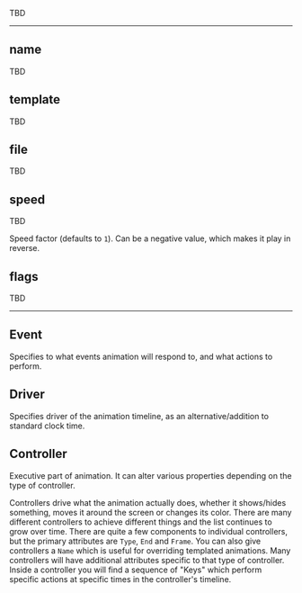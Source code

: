 TBD

___

## name

TBD

## template

TBD

## file

TBD

## speed

TBD

Speed factor (defaults to `1`). Can be a negative value, which makes it play in reverse.

## flags

TBD

___

## Event

Specifies to what events animation will respond to, and what actions to perform.

## Driver

Specifies driver of the animation timeline, as an alternative/addition to standard clock time.

## Controller

Executive part of animation. It can alter various properties depending on the type of controller.

Controllers drive what the animation actually does, whether it shows/hides something, moves it around the screen or changes its color. There are many different controllers to achieve different things and the list continues to grow over time. There are quite a few components to individual controllers, but the primary attributes are `Type`, `End` and `Frame`. You can also give controllers a `Name` which is useful for overriding templated animations. Many controllers will have additional attributes specific to that type of controller. Inside a controller you will find a sequence of "Keys" which perform specific actions at specific times in the controller's timeline.
